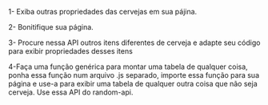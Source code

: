 1- Exiba outras propriedades das cervejas em sua pájina.

2- Bonitifique sua página.

3- Procure nessa API outros itens diferentes de cerveja e adapte seu código para exibir propriedades desses itens

4-Faça uma função genérica para montar uma tabela de qualquer coisa, ponha essa função num arquivo .js separado, importe essa função 
para sua página e use-a para exibir uma tabela de qualquer outra coisa que não seja cerveja. Use essa API do random-api.
